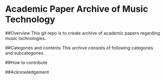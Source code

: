 # Academic Paper Archive of Music Technology  

##Overview
This git repo is to create archive of academic papers regarding music tschnologies. 


##Categories and contents 
This archive consists of following categories and subcategories.
 
##How to contribute


##Acknowledgement


 




